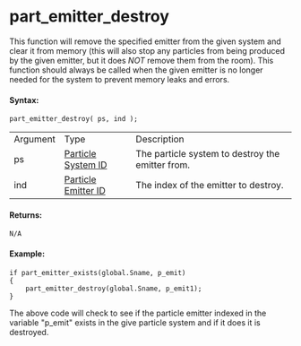 # part_emitter_destroy

This function will remove the specified emitter from the given system
and clear it from memory (this will also stop any particles from being
produced by the given emitter, but it does *NOT* remove them from the
room). This function should always be called when the given emitter is
no longer needed for the system to prevent memory leaks and errors.

#### Syntax:

``` gml
part_emitter_destroy( ps, ind );
```

|          |                                                                                                                                         |                                                  |
|----------|-----------------------------------------------------------------------------------------------------------------------------------------|--------------------------------------------------|
| Argument | Type                                                                                                                                    | Description                                      |
| ps       |  [Particle System ID](../../../../../../GameMaker_Language/GML_Reference/Drawing/Particles/Particle_Systems/part_system_create)     | The particle system to destroy the emitter from. |
| ind      |  [Particle Emitter ID](../../../../../../GameMaker_Language/GML_Reference/Drawing/Particles/Particle_Emitters/part_emitter_create)  | The index of the emitter to destroy.             |

#### Returns:

``` gml
N/A
```

#### Example:

``` gml
if part_emitter_exists(global.Sname, p_emit)
{
    part_emitter_destroy(global.Sname, p_emit1);
}
```

The above code will check to see if the particle emitter indexed in the
variable "p_emit" exists in the give particle system and if it does it
is destroyed.
